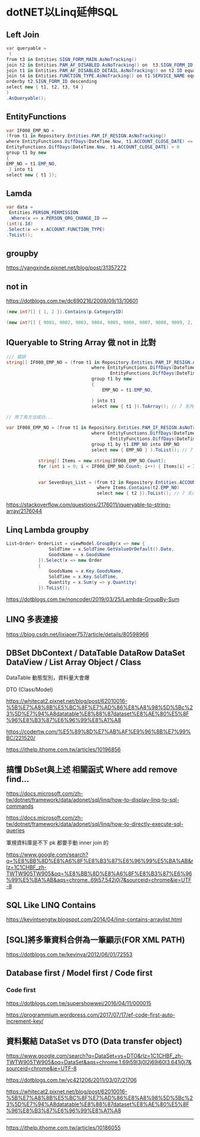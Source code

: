 # dotNET以Linq延伸SQL

## Left Join

```C#
var queryable =
 (
from t3 in Entities.SIGN_FORM_MAIN.AsNoTracking()
join t2 in Entities.PAM_AF_DISABLED.AsNoTracking() on  t3.SIGN_FORM_ID equals t2.SIGN_FORM_ID
join t1 in Entities.PAM_AF_DISABLED_DETAIL.AsNoTracking() on t2.ID equals t1.AF_DISABLED_ID into add from t1 in add.DefaultIfEmpty()
join t4 in Entities.FUNCTION_TYPE.AsNoTracking() on t1.SERVICE_NAME equals t4.ID into ft from t4 in ft.DefaultIfEmpty()
orderby t2.SIGN_FORM_ID descending
select new { t1, t2, t3, t4 }
)
.AsQueryable();
```

## EntityFunctions

```C#
var IF008_EMP_NO =
(from t1 in Repository.Entities.PAM_IF_RESIGN.AsNoTracking()
where EntityFunctions.DiffDays(DateTime.Now, t1.ACCOUNT_CLOSE_DATE) <= 7 &&
EntityFunctions.DiffDays(DateTime.Now, t1.ACCOUNT_CLOSE_DATE) > 0
group t1 by new
{
EMP_NO = t1.EMP_NO,
 } into t1
select new { t1 });
```

## Lamda

```C#
var data =
 Entities.PERSON_PERMISSION
 .Where(x => x.PERSON_ORG_CHANGE_ID ==
(int)i.Id)
.Select(x => x.ACCOUNT.FUNCTION_TYPE)
.ToList();
```

## groupby

<https://yangxinde.pixnet.net/blog/post/31357272>

## not in

<https://dotblogs.com.tw/dc690216/2009/09/13/10601>

```C#
(new int?[] { 1, 2 }).Contains(p.CategoryID)

(new int?[] { 9001, 9002, 9003, 9004, 9005, 9006, 9007, 9008, 9009, 2, 3, 4, 5, 7, 9 }).Contains(x.t2.FUNCTION_TYPE)
```

## IQueryable to String Array 做 not in 比對

```C#
/// 錯誤
string[] IF008_EMP_NO = (from t1 in Repository.Entities.PAM_IF_RESIGN.AsNoTracking()
                                where EntityFunctions.DiffDays(DateTime.Now, t1.ACCOUNT_CLOSE_DATE) <= 7 &&
                                       EntityFunctions.DiffDays(DateTime.Now, t1.ACCOUNT_CLOSE_DATE) > 0
                                group t1 by new
                                {
                                    EMP_NO = t1.EMP_NO,

                                } into t1
                                select new { t1 }).ToArray(); // 7 天內 PAM_IF_RESIGN 新增資料且 IF008 Distinct 確保唯一值 DBSET

// 用了鳥方法成功...

var IF008_EMP_NO = (from t1 in Repository.Entities.PAM_IF_RESIGN.AsNoTracking()
                                where EntityFunctions.DiffDays(DateTime.Now, t1.ACCOUNT_CLOSE_DATE) <= 7 &&
                                       EntityFunctions.DiffDays(DateTime.Now, t1.ACCOUNT_CLOSE_DATE) > 0
                                group t1 by t1.EMP_NO into EMP_NO
                                select new { EMP_NO } ).ToList(); // 7 天內 PAM_IF_RESIGN 新增資料且 IF008 Distinct 確保唯一值 DBSET

            string[] Items = new string[IF008_EMP_NO.Count];
            for (int i = 0; i < IF008_EMP_NO.Count; i++) { Items[i] = IF008_EMP_NO[i].EMP_NO.Key; }


            var SevenDays_List = (from t2 in Repository.Entities.ACCOUNT.AsNoTracking()
                                  where Items.Contains(t2.EMP_NO)
                                  select new { t2 }).ToList(); // 7 天內 Account 新增資料 Group Emp_No 只取一筆

```

<https://stackoverflow.com/questions/2176011/iqueryable-to-string-array/2176044>

## Linq Lambda groupby

```C#
List<Order> OrderList = viewModel.GroupBy(x => new {
                SoldTime = x.SoldTime.GetValueOrDefault().Date,
                GoodsName = x.GoodsName
            }).Select(x => new Order
            {
                GoodsName = x.Key.GoodsName,
                SoldTime = x.Key.SoldTime,
                Quantity = x.Sum(y => y.Quantity)
            }).ToList();
```

<https://dotblogs.com.tw/noncoder/2019/03/25/Lambda-GroupBy-Sum>

## LINQ 多表連接

<https://blog.csdn.net/lixiaoer757/article/details/80598966>

## DBSet DbContext / DataTable DataRow DataSet DataView / List Array Object / Class

DataTable 動態型別，資料量大會爆

DTO (Class/Model)

<https://whitecat2.pixnet.net/blog/post/62010016-%5B%E7%A8%8B%E5%BC%8F%E7%AD%86%E8%A8%98%5D%5Bc%23%5D%E7%94%A8datatable%E8%88%87dataset%E8%AE%80%E5%8F%96%E8%B3%87%E6%96%99%E8%A1%A8>

<https://codertw.com/%E5%89%8D%E7%AB%AF%E9%96%8B%E7%99%BC/221520/>

<https://ithelp.ithome.com.tw/articles/10196856>

## 搞懂 DbSet與上述 相關函式 Where add remove find...

<https://docs.microsoft.com/zh-tw/dotnet/framework/data/adonet/sql/linq/how-to-display-linq-to-sql-commands>

<https://docs.microsoft.com/zh-tw/dotnet/framework/data/adonet/sql/linq/how-to-directly-execute-sql-queries>

軍規資料庫是不下 pk 都要手動 inner join 的

<https://www.google.com/search?q=%E8%BB%8D%E8%A6%8F%E8%B3%87%E6%96%99%E5%BA%AB&rlz=1C1CHBF_zh-TWTW905TW905&oq=%E8%BB%8D%E8%A6%8F%E8%B3%87%E6%96%99%E5%BA%AB&aqs=chrome..69i57.542j0j7&sourceid=chrome&ie=UTF-8>

## SQL Like LINQ Contains

<https://kevintsengtw.blogspot.com/2014/04/linq-contains-arraylist.html>

## [SQL]將多筆資料合併為一筆顯示(FOR XML PATH)

<https://dotblogs.com.tw/kevinya/2012/06/01/72553>

## Database first / Model first / Code first

### Code first

<https://dotblogs.com.tw/supershowwei/2016/04/11/000015>

<https://programmium.wordpress.com/2017/07/17/ef-code-first-auto-increment-key/>

## 資料繫結 DataSet vs DTO (Data transfer object)

<https://www.google.com/search?q=DataSet+vs+DTO&rlz=1C1CHBF_zh-TWTW905TW905&oq=DataSet&aqs=chrome.1.69i59l3j0l2j69i60l3.641j0j7&sourceid=chrome&ie=UTF-8>

<https://dotblogs.com.tw/yc421206/2011/03/07/21706>

<https://whitecat2.pixnet.net/blog/post/62010016-%5B%E7%A8%8B%E5%BC%8F%E7%AD%86%E8%A8%98%5D%5Bc%23%5D%E7%94%A8datatable%E8%88%87dataset%E8%AE%80%E5%8F%96%E8%B3%87%E6%96%99%E8%A1%A8>

---

<https://ithelp.ithome.com.tw/articles/10186055>

